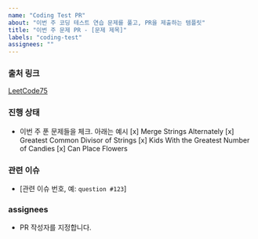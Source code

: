 ```yaml
---
name: "Coding Test PR"
about: "이번 주 코딩 테스트 연습 문제를 풀고, PR을 제출하는 템플릿"
title: "이번 주 문제 PR - [문제 제목]"
labels: "coding-test"
assignees: ""
---
```


### 출처 링크

[LeetCode75](https://leetcode.com/studyplan/leetcode-75/)

### 진행 상태

- 이번 주 푼 문제들을 체크. 아래는 예시
  [x] Merge Strings Alternately
  [x] Greatest Common Divisor of Strings
  [x] Kids With the Greatest Number of Candies
  [x] Can Place Flowers

### 관련 이슈

- [관련 이슈 번호, 예: `question #123`]

### assignees

- PR 작성자를 지정합니다.
